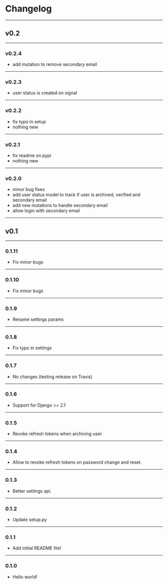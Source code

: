 # Changelog

---

## v0.2

---

### v0.2.4
- add mutation to remove secondary email

---

### v0.2.3
- user status is created on signal

---

### v0.2.2
- fix typo in setup
- nothing new


---

### v0.2.1
- fix readme on pypi
- nothing new

---

### v0.2.0
- minor bug fixes
- add user status model to track if user is archived, verified and secondary email
- add new mutations to handle secondary email
- allow login with secondary email

---

## v0.1

---

### 0.1.11
- Fix minor bugs

---

### 0.1.10
- Fix minor bugs

---

### 0.1.9
- Rename settings params

---

### 0.1.8

- Fix typo in settings

---

### 0.1.7

- No changes (testing release on Travis)

---

### 0.1.6

- Support for Django >= 2.1

---

### 0.1.5

- Revoke refresh tokens when archiving user.

---

### 0.1.4

- Allow to revoke refresh tokens on password change and reset.

---

### 0.1.3

- Better settings api.

---

### 0.1.2

- Update setup.py

---

### 0.1.1

- Add initial README file!

---

### 0.1.0

- Hello world!
